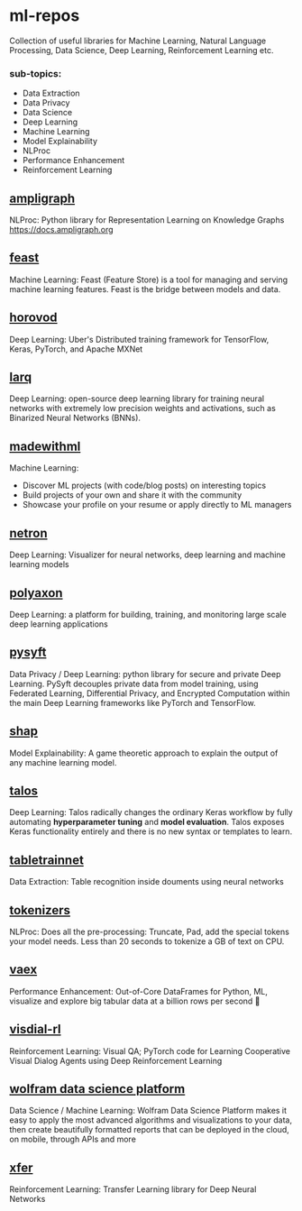 # ml-repos
Collection of useful libraries for Machine Learning, Natural Language Processing, Data Science, Deep Learning, Reinforcement Learning etc.

### sub-topics: 
  * Data Extraction
  * Data Privacy
  * Data Science
  * Deep Learning
  * Machine Learning
  * Model Explainability
  * NLProc
  * Performance Enhancement
  * Reinforcement Learning
  

## [ampligraph](https://github.com/Accenture/AmpliGraph)
NLProc: Python library for Representation Learning on Knowledge Graphs https://docs.ampligraph.org

## [feast](https://github.com/feast-dev/feast)
Machine Learning: Feast (Feature Store) is a tool for managing and serving machine learning features. Feast is the bridge between models and data.

## [horovod](https://github.com/horovod/horovod)
Deep Learning: Uber's Distributed training framework for TensorFlow, Keras, PyTorch, and Apache MXNet

## [larq](https://docs.larq.dev/)
Deep Learning: open-source deep learning library for training neural networks with extremely low precision weights and activations, such as Binarized Neural Networks (BNNs).

## [madewithml](https://madewithml.com/)
Machine Learning: 
  * Discover ML projects (with code/blog posts) on interesting topics
  * Build projects of your own and share it with the community
  * Showcase your profile on your resume or apply directly to ML managers

## [netron](https://github.com/lutzroeder/netron)
Deep Learning: Visualizer for neural networks, deep learning and machine learning models

## [polyaxon](https://github.com/polyaxon/polyaxon)
Deep Learning: a platform for building, training, and monitoring large scale deep learning applications

## [pysyft](https://github.com/OpenMined/PySyft)
Data Privacy / Deep Learning: python library for secure and private Deep Learning. PySyft decouples private data from model training, using Federated Learning, Differential Privacy, and Encrypted Computation within the main Deep Learning frameworks like PyTorch and TensorFlow.

## [shap](https://github.com/slundberg/shap)
Model Explainability: A game theoretic approach to explain the output of any machine learning model.

## [talos](https://github.com/autonomio/talos)
Deep Learning: Talos radically changes the ordinary Keras workflow by fully automating <b>hyperparameter tuning</b> and <b>model evaluation</b>. Talos exposes Keras functionality entirely and there is no new syntax or templates to learn.

## [tabletrainnet](https://github.com/mawanda-jun/TableTrainNet)
Data Extraction: Table recognition inside douments using neural networks

## [tokenizers](https://github.com/huggingface/tokenizers)
NLProc: Does all the pre-processing: Truncate, Pad, add the special tokens your model needs. Less than 20 seconds to tokenize a GB of text on CPU.

## [vaex](https://github.com/vaexio/vaex/)
Performance Enhancement: Out-of-Core DataFrames for Python, ML, visualize and explore big tabular data at a billion rows per second 🚀

## [visdial-rl](https://github.com/batra-mlp-lab/visdial-rl)
Reinforcement Learning: Visual QA; PyTorch code for Learning Cooperative Visual Dialog Agents using Deep Reinforcement Learning

## [wolfram data science platform](https://www.wolfram.com/data-science-platform/)
Data Science / Machine Learning: Wolfram Data Science Platform makes it easy to apply the most advanced algorithms and visualizations to your data, then create beautifully formatted reports that can be deployed in the cloud, on mobile, through APIs and more

## [xfer](https://github.com/amzn/xfer)
Reinforcement Learning: Transfer Learning library for Deep Neural Networks

